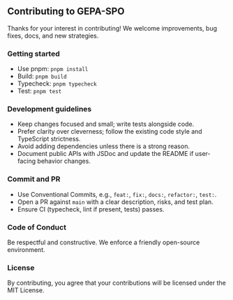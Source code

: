 ## Contributing to GEPA-SPO

Thanks for your interest in contributing! We welcome improvements, bug fixes, docs, and new strategies.

### Getting started

- Use pnpm: `pnpm install`
- Build: `pnpm build`
- Typecheck: `pnpm typecheck`
- Test: `pnpm test`

### Development guidelines

- Keep changes focused and small; write tests alongside code.
- Prefer clarity over cleverness; follow the existing code style and TypeScript strictness.
- Avoid adding dependencies unless there is a strong reason.
- Document public APIs with JSDoc and update the README if user-facing behavior changes.

### Commit and PR

- Use Conventional Commits, e.g., `feat:`, `fix:`, `docs:`, `refactor:`, `test:`.
- Open a PR against `main` with a clear description, risks, and test plan.
- Ensure CI (typecheck, lint if present, tests) passes.

### Code of Conduct

Be respectful and constructive. We enforce a friendly open-source environment.

### License

By contributing, you agree that your contributions will be licensed under the MIT License.


